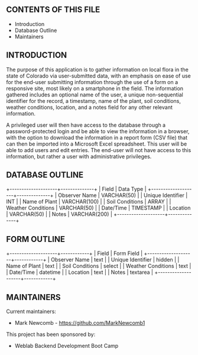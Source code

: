 CONTENTS OF THIS FILE
---------------------
   
 * Introduction
 * Database Outline
 * Maintainers
 
 INTRODUCTION
------------
The purpose of this application is to gather information on local flora in the state of Colorado via user-submitted data, with an emphasis on ease of use for the end-user submitting information through the use of a form on a responsive site, most likely on a smartphone in the field. The information gathered includes an optional name of the user, a unique non-sequential identifier for the record, a timestamp, name of the plant, soil conditions, weather conditions, location, and a notes field for any other relevant information. 

A privileged user will then have access to the database through a password-protected login and be able to view the information in a browser, with the option to download the information in a report form (CSV file) that can then be imported into a Microsoft Excel spreadsheet. This user will  be able to add users and edit entries. The end-user will not have access to this information, but rather a user with administrative privileges. 


 DATABASE OUTLINE
-------------
+--------------------+--------------+
|       Field        |  Data Type   |
+--------------------+--------------+
| Observer Name      | VARCHAR(50)  |
| Unique Identifier  | INT          |
| Name of Plant      | VARCHAR(100) |
| Soil Conditions    | ARRAY        |
| Weather Conditions | VARCHAR(50)  |
| Date/Time          | TIMESTAMP    |
| Location           |  VARCHAR(50) |
| Notes              | VARCHAR(200) |
+--------------------+--------------+



 FORM OUTLINE
-------------
+--------------------+------------+
|       Field        | Form Field |
+--------------------+------------+
| Observer Name      | text       |
| Unique Identifier  | hidden     |
| Name of Plant      | text       |
| Soil Conditions    | select     |
| Weather Conditions | text       |
| Date/Time          | datetime   |
| Location           |  text      |
| Notes              | textarea   |
+--------------------+------------+
   
 MAINTAINERS
-----------
Current maintainers:
 * Mark Newcomb - https://github.com/MarkNewcomb1

This project has been sponsored by:
 * Weblab Backend Development Boot Camp